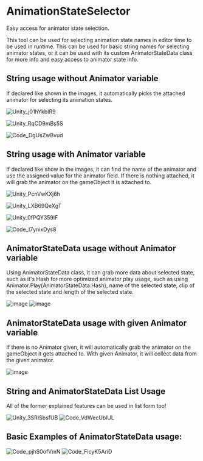 # AnimationStateSelector
Easy access for animator state selection.

This tool can be used for selecting animation state names in editor time to be used in runtime.
This can be used for basic string names for selecting animator states, or it can be used with its custom AnimatorStateData class for more info and easy access to animator state info.

## String usage without Animator variable

If declared like shown in the images, it automatically picks the attached animator for selecting its animation states.

![Unity_j01hYkbIR9](https://user-images.githubusercontent.com/105663238/210182679-5d96976e-063d-40db-9878-c6611c8c0d4a.png)

![Unity_RqCD9mBs5S](https://user-images.githubusercontent.com/105663238/210182680-ca73ae6e-9950-4c1d-b74f-e590bed0f8b3.png)

![Code_DgUsZwBvud](https://user-images.githubusercontent.com/105663238/210182681-43f4e92f-d1ac-4ad2-98c7-7fd9690c6322.png)

## String usage with Animator variable

If declared like show in the images, it can find the name of the animator and use the assigned value for the animator field. If there is nothing attached, it will grab the animator on the gameObject it is attached to.

![Unity_PcnVwKXj6h](https://user-images.githubusercontent.com/105663238/210182718-67eee24e-40a0-4949-9254-012d5233ba0f.png)

![Unity_LXB69QeXgT](https://user-images.githubusercontent.com/105663238/210182721-d06cbcd4-f67c-4601-bed0-4fc1007f28be.png)

![Unity_0fPQY359lF](https://user-images.githubusercontent.com/105663238/210182722-61e175d0-85bb-40c6-83e2-b82ee7a4b665.png)

![Code_I7ynixDys8](https://user-images.githubusercontent.com/105663238/210182725-c1ab621b-818b-4b9c-8ce6-8ec8e4485d1e.png)

## AnimatorStateData usage without Animator variable

Using AnimatorStateData class, it can grab more data about selected state, such as it's Hash for more optimized animator play usage, such as using Animator.Play(AnimatorStateData.Hash), name of the selected state, clip of the selected state and length of the selected state.

![image](https://user-images.githubusercontent.com/105663238/210182834-171fa699-f348-432a-a183-ae5f241c9da1.png)
![image](https://user-images.githubusercontent.com/105663238/210182860-9436b20a-c223-4eff-b836-8d968bfc1ea8.png)

## AnimatorStateData usage with given Animator variable

If there is no Animator given, it will automatically grab the animator on the gameObject it gets attached to. With given Animator, it will collect data from the given animator.

![image](https://user-images.githubusercontent.com/105663238/210183031-9f1b6763-b34f-4398-af9f-67f7845b7cf2.png)

## String and AnimatorStateData List Usage

All of the former explained features can be used in list form too!

![Unity_3SRISbsfUB](https://user-images.githubusercontent.com/105663238/210183404-9bb20791-31bc-490b-b1dc-a068af362c58.png)
![Code_VdWecUblUL](https://user-images.githubusercontent.com/105663238/210183409-84845e10-c7ec-4833-8c44-fce594616339.png)


## Basic Examples of AnimatorStateData usage:

![Code_pjhS0ofVmN](https://user-images.githubusercontent.com/105663238/210182960-8b5c1d08-1f70-4149-b994-262b33837f0c.png)
![Code_FicyK5AriD](https://user-images.githubusercontent.com/105663238/210182961-62fe2979-64f2-4bbe-b699-16e67f78b35e.png)

